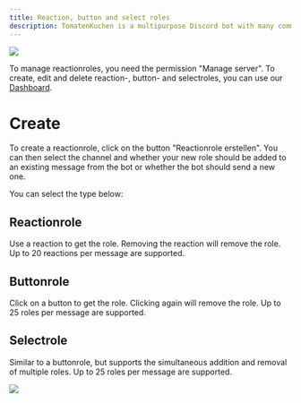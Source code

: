 ```yaml
---
title: Reaction, button and select roles
description: TomatenKuchen is a multipurpose Discord bot with many common and innovative features for your server. Explains how to use reaction, button and select roles
---
```


![](/img/de_add_reactionrole.png)

To manage reactionroles, you need the permission "Manage server".
To create, edit and delete reaction-, button- and selectroles, you can use our [Dashboard](https://tomatenkuchen.eu/dashboard/reactionroles/).

# Create

To create a reactionrole, click on the button "Reactionrole erstellen".
You can then select the channel and whether your new role should be added to an existing message from the bot or whether the bot should send a new one.

You can select the type below:

## Reactionrole
Use a reaction to get the role. Removing the reaction will remove the role.
Up to 20 reactions per message are supported.

## Buttonrole
Click on a button to get the role. Clicking again will remove the role.
Up to 25 roles per message are supported.

## Selectrole
Similar to a buttonrole, but supports the simultaneous addition and removal of multiple roles.
Up to 25 roles per message are supported.

![](/img/button_selectrole.png)
